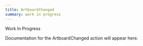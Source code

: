 ```yaml
---
title: ArtboardChanged
summary: work in progress
---
```


Work In Progress

Documentation for the ArtboardChanged action will appear here.